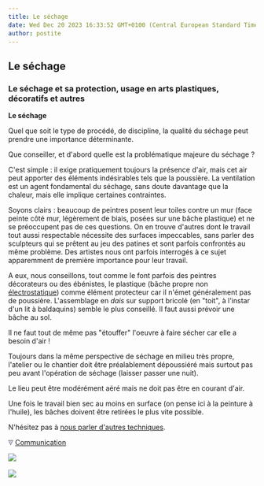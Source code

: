 ```yaml
---
title: Le séchage
date: Wed Dec 20 2023 16:33:52 GMT+0100 (Central European Standard Time)
author: postite
---
```


## Le séchage
### Le séchage et sa protection, usage en arts plastiques, décoratifs et autres
 **Le séchage**  

Quel que soit le type de procédé, de discipline, la qualité du séchage peut prendre une importance déterminante.

Que conseiller, et d'abord quelle est la problématique majeure du séchage ?

C'est simple : il exige pratiquement toujours la présence d'air, mais cet air peut apporter des éléments indésirables tels que la poussière. La ventilation est un agent fondamental du séchage, sans doute davantage que la chaleur, mais elle implique certaines contraintes.

Soyons clairs : beaucoup de peintres posent leur toiles contre un mur (face peinte côté mur, légèrement de biais, posées sur une bâche plastique) et ne se préoccupent pas de ces questions. On en trouve d'autres dont le travail tout aussi respectable nécessite des surfaces impeccables, sans parler des sculpteurs qui se prêtent au jeu des patines et sont parfois confrontés au même problème. Des artistes nous ont parfois interrogés à ce sujet apparemment de première importance pour leur travail.

A eux, nous conseillons, tout comme le font parfois des peintres décorateurs ou des ébénistes, le plastique (bâche propre non [électrostatique](electricite.html#electrostatique)) comme élément protecteur car il n'émet généralement pas de poussière. L'assemblage en _dais_ sur support bricolé (en "toit", à l'instar d'un lit à baldaquins) semble le plus conseillé. Il faut aussi prévoir une bâche au sol.

Il ne faut tout de même pas "étouffer" l'oeuvre à faire sécher car elle a besoin d'air !

Toujours dans la même perspective de séchage en milieu très propre, l'atelier ou le chantier doit être préalablement dépoussiéré mais surtout pas peu avant l'opération de séchage (laisser passer une nuit).

Le lieu peut être modérément aéré mais ne doit pas être en courant d'air.

Une fois le travail bien sec au moins en surface (on pense ici à la peinture à l'huile), les bâches doivent être retirées le plus vite possible.

N'hésitez pas à [nous parler d'autres techniques](ecrire.html).



![](images/flechebas.gif) [Communication](http://www.artrealite.com/annonceurs.htm) 

[![](https://cbonvin.fr/sites/regie.artrealite.com/visuels/campagne1.png)](index-2.html#20131014)

![](https://cbonvin.fr/sites/regie.artrealite.com/visuels/campagne2.png)